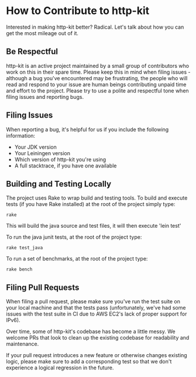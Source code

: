 # How to Contribute to http-kit

Interested in making http-kit better? Radical. Let's talk about how you can get
the most mileage out of it.

## Be Respectful

http-kit is an active project maintained by a small group of contributors who
work on this in their spare time. Please keep this in mind when filing issues -
although a bug you've encountered may be frustrating, the people who will read
and respond to your issue are human beings contributing unpaid time and effort
to the project. Please try to use a polite and respectful tone when filing
issues and reporting bugs.

## Filing Issues

When reporting a bug, it's helpful for us if you include the following
information:
 - Your JDK version
 - Your Leiningen version
 - Which version of http-kit you're using
 - A full stacktrace, if you have one available

## Building and Testing Locally

The project uses Rake to wrap build and testing tools. To build and execute tests
(if you have Rake installed) at the root of the project simply type:

```rake```

This will build the java source and test files, it will then execute 'lein test'

To run the java junit tests, at the root of the project type:

```rake test_java```

To run a set of benchmarks, at the root of the project type:

```rake bench```

## Filing Pull Requests

When filing a pull request, please make sure you've run the test suite on your
local machine and that the tests pass (unfortunately, we've had some issues with
the test suite in CI due to AWS EC2's lack of proper support for IPv6).

Over time, some of http-kit's codebase has become a little messy. We welcome PRs
that look to clean up the existing codebase for readability and maintenance.

If your pull request introduces a new feature or otherwise changes existing
logic, please make sure to add a corresponding test so that we don't experience
a logical regression in the future.
